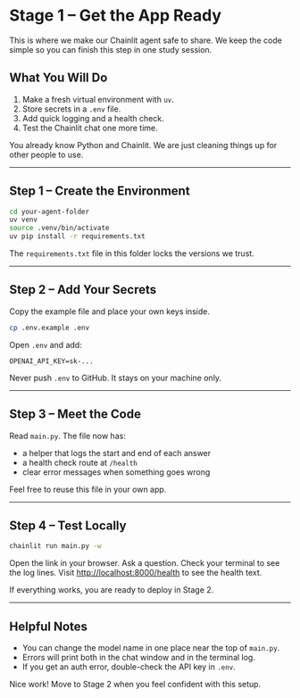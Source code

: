 # Stage 1 – Get the App Ready

This is where we make our Chainlit agent safe to share. We keep the code simple so you can finish this step in one study session.

## What You Will Do

1. Make a fresh virtual environment with `uv`.
2. Store secrets in a `.env` file.
3. Add quick logging and a health check.
4. Test the Chainlit chat one more time.

You already know Python and Chainlit. We are just cleaning things up for other people to use.

---

## Step 1 – Create the Environment

```bash
cd your-agent-folder
uv venv
source .venv/bin/activate
uv pip install -r requirements.txt
```

The `requirements.txt` file in this folder locks the versions we trust.

---

## Step 2 – Add Your Secrets

Copy the example file and place your own keys inside.

```bash
cp .env.example .env
```

Open `.env` and add:

```
OPENAI_API_KEY=sk-...
```

Never push `.env` to GitHub. It stays on your machine only.

---

## Step 3 – Meet the Code

Read `main.py`. The file now has:

- a helper that logs the start and end of each answer
- a health check route at `/health`
- clear error messages when something goes wrong

Feel free to reuse this file in your own app.

---

## Step 4 – Test Locally

```bash
chainlit run main.py -w
```

Open the link in your browser. Ask a question. Check your terminal to see the log lines. Visit [http://localhost:8000/health](http://localhost:8000/health) to see the health text.

If everything works, you are ready to deploy in Stage 2.

---

## Helpful Notes

- You can change the model name in one place near the top of `main.py`.
- Errors will print both in the chat window and in the terminal log.
- If you get an auth error, double-check the API key in `.env`.

Nice work! Move to Stage 2 when you feel confident with this setup.
